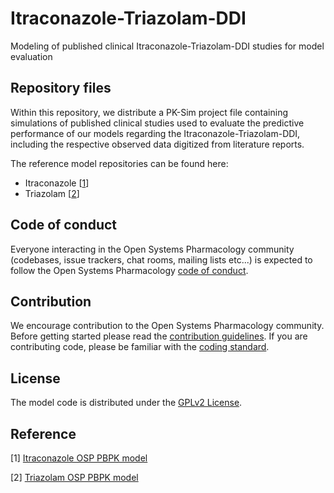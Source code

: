 # Itraconazole-Triazolam-DDI

Modeling of published clinical Itraconazole-Triazolam-DDI studies for model evaluation 

## Repository files

Within this repository, we distribute a PK-Sim project file containing simulations of published clinical studies used to evaluate the predictive performance of our models regarding the Itraconazole-Triazolam-DDI, including the respective observed data digitized from literature reports.

The reference model repositories can be found here:

- Itraconazole [[1](#reference)]
- Triazolam [[2](#reference)]

## Code of conduct

Everyone interacting in the Open Systems Pharmacology community (codebases, issue trackers, chat rooms, mailing lists etc...) is expected to follow the Open Systems Pharmacology [code of conduct](https://github.com/Open-Systems-Pharmacology/Suite/blob/master/CODE_OF_CONDUCT.md#contributor-covenant-code-of-conduct).

## Contribution

We encourage contribution to the Open Systems Pharmacology community. Before getting started please read the [contribution guidelines](https://github.com/Open-Systems-Pharmacology/Suite/blob/master/CONTRIBUTING.md#ways-to-contribute). If you are contributing code, please be familiar with the [coding standard](https://github.com/Open-Systems-Pharmacology/Suite/blob/master/CODING_STANDARDS.md#visual-studio-settings).

## License

The model code is distributed under the [GPLv2 License](https://github.com/Open-Systems-Pharmacology/Suite/blob/develop/LICENSE).

## Reference

[1] [Itraconazole OSP PBPK model](https://github.com/Open-Systems-Pharmacology/Itraconazole-Model)

[2] [Triazolam OSP PBPK model](https://github.com/Open-Systems-Pharmacology/Alprazolam-Model)

